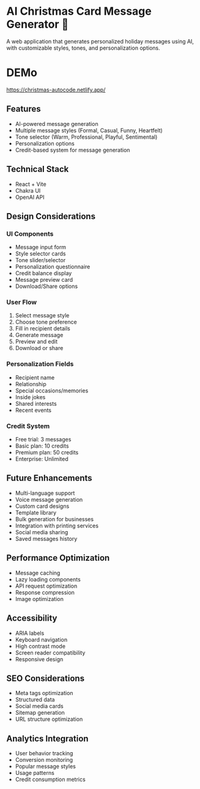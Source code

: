 # AI Christmas Card Message Generator 🎄

A web application that generates personalized holiday messages using AI, with customizable styles,
tones, and personalization options.

# DEMo

https://christmas-autocode.netlify.app/

## Features

-   AI-powered message generation
-   Multiple message styles (Formal, Casual, Funny, Heartfelt)
-   Tone selector (Warm, Professional, Playful, Sentimental)
-   Personalization options
-   Credit-based system for message generation

## Technical Stack

-   React + Vite
-   Chakra UI
-   OpenAI API

## Design Considerations

### UI Components

-   Message input form
-   Style selector cards
-   Tone slider/selector
-   Personalization questionnaire
-   Credit balance display
-   Message preview card
-   Download/Share options

### User Flow

1. Select message style
2. Choose tone preference
3. Fill in recipient details
4. Generate message
5. Preview and edit
6. Download or share

### Personalization Fields

-   Recipient name
-   Relationship
-   Special occasions/memories
-   Inside jokes
-   Shared interests
-   Recent events

### Credit System

-   Free trial: 3 messages
-   Basic plan: 10 credits
-   Premium plan: 50 credits
-   Enterprise: Unlimited

## Future Enhancements

-   Multi-language support
-   Voice message generation
-   Custom card designs
-   Template library
-   Bulk generation for businesses
-   Integration with printing services
-   Social media sharing
-   Saved messages history

## Performance Optimization

-   Message caching
-   Lazy loading components
-   API request optimization
-   Response compression
-   Image optimization

## Accessibility

-   ARIA labels
-   Keyboard navigation
-   High contrast mode
-   Screen reader compatibility
-   Responsive design

## SEO Considerations

-   Meta tags optimization
-   Structured data
-   Social media cards
-   Sitemap generation
-   URL structure optimization

## Analytics Integration

-   User behavior tracking
-   Conversion monitoring
-   Popular message styles
-   Usage patterns
-   Credit consumption metrics
